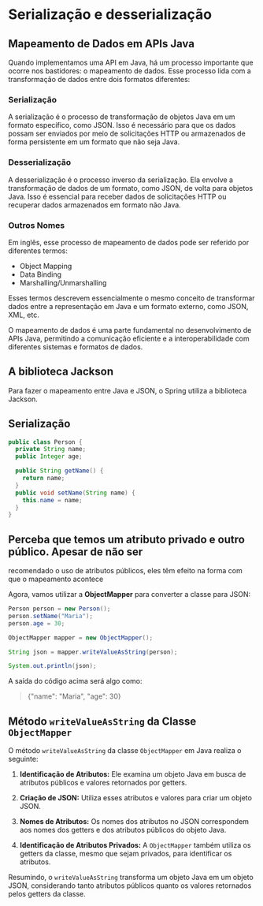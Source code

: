 # Serialização e desserialização

## Mapeamento de Dados em APIs Java

Quando implementamos uma API em Java, há um processo importante que ocorre nos bastidores: o mapeamento de dados. Esse processo lida com a transformação de dados entre dois formatos diferentes:

### Serialização

A serialização é o processo de transformação de objetos Java em um formato específico, como JSON. Isso é necessário para que os dados possam ser enviados por meio de solicitações HTTP ou armazenados de forma persistente em um formato que não seja Java.

### Desserialização

A desserialização é o processo inverso da serialização. Ela envolve a transformação de dados de um formato, como JSON, de volta para objetos Java. Isso é essencial para receber dados de solicitações HTTP ou recuperar dados armazenados em formato não Java.

### Outros Nomes

Em inglês, esse processo de mapeamento de dados pode ser referido por diferentes termos:

- Object Mapping
- Data Binding
- Marshalling/Unmarshalling

Esses termos descrevem essencialmente o mesmo conceito de transformar dados entre a representação em Java e um formato externo, como JSON, XML, etc.

O mapeamento de dados é uma parte fundamental no desenvolvimento de APIs Java, permitindo a comunicação eficiente e a interoperabilidade com diferentes sistemas e formatos de dados.

## A biblioteca Jackson
Para fazer o mapeamento entre Java e JSON, o Spring utiliza a biblioteca Jackson. 

## Serialização

```java
public class Person {
  private String name;
  public Integer age;

  public String getName() {
    return name;
  }
  public void setName(String name) {
    this.name = name;
  }
}
```

## Perceba que temos um atributo privado e outro público. Apesar de não ser 
recomendado o uso de atributos públicos, eles têm efeito na forma com que o 
mapeamento acontece

Agora, vamos utilizar a **ObjectMapper** para converter a classe para JSON:

```java
Person person = new Person();
person.setName("Maria");
person.age = 30;

ObjectMapper mapper = new ObjectMapper();

String json = mapper.writeValueAsString(person);

System.out.println(json);
```

A saída do código acima será algo como:
> {"name": "Maria", "age": 30}

## Método `writeValueAsString` da Classe `ObjectMapper`

O método `writeValueAsString` da classe `ObjectMapper` em Java realiza o seguinte:

1. **Identificação de Atributos:** Ele examina um objeto Java em busca de atributos públicos e valores retornados por getters.

2. **Criação de JSON:** Utiliza esses atributos e valores para criar um objeto JSON.

3. **Nomes de Atributos:** Os nomes dos atributos no JSON correspondem aos nomes dos getters e dos atributos públicos do objeto Java.

4. **Identificação de Atributos Privados:** A `ObjectMapper` também utiliza os getters da classe, mesmo que sejam privados, para identificar os atributos.

Resumindo, o `writeValueAsString` transforma um objeto Java em um objeto JSON, considerando tanto atributos públicos quanto os valores retornados pelos getters da classe.


